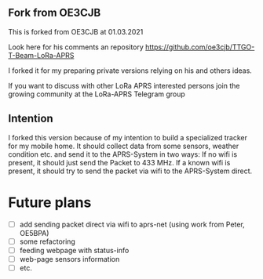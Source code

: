 ## Fork from OE3CJB
This is forked from OE3CJB at 01.03.2021

Look here for his comments an repository
https://github.com/oe3cjb/TTGO-T-Beam-LoRa-APRS


I forked it for my preparing private versions relying on his and others ideas. 

If you want to discuss with other LoRa APRS interested persons join the growing community at the LoRa-APRS Telegram group

## Intention
I forked this version because of my intention to build a specialized tracker for my mobile home. It should collect data from some sensors, weather condition etc. and send it to the APRS-System in two ways: If no wifi is present, it should just send the Packet to 433 MHz. If a known wifi is present, it should try to send the packet via wifi to the APRS-System direct.



# Future plans

* [ ] add sending packet direct via wifi to aprs-net (using work from Peter, OE5BPA)
* [ ] some refactoring
* [ ] feeding webpage with status-info
* [ ] web-page sensors information
* [ ] etc.